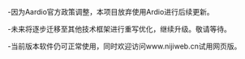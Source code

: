 -因为Aardio官方政策调整，本项目放弃使用Ardio进行后续更新。

-未来将逐步迁移至其他技术框架进行重写优化，继续升级。敬请等待。

-当前版本软件仍可正常使用，同时欢迎访问www.nijiweb.cn试用网页版。
